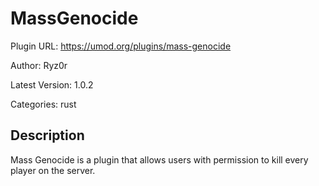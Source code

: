 # MassGenocide

Plugin URL: https://umod.org/plugins/mass-genocide

Author: Ryz0r

Latest Version: 1.0.2

Categories: rust

## Description

Mass Genocide is a plugin that allows users with permission to kill every player on the server.
